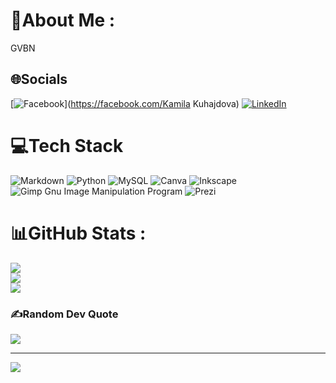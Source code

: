 <!---- 
👋 Hi, I’m @kamila-kuhajdova
💫

- 👀 I’m interested in ...
- 🌱 I’m currently learning ...
- 💞️ I’m looking to collaborate on ...
- 📫 How to reach me ...
- 😄 Pronouns: ...
- ⚡ Fun fact: ...
https://linkedin.com/in/Kamila Kuhajdová
--->

<!---
kamila-kuhajdova/kamila-kuhajdova is a ✨ special ✨ repository because its `README.md` (this file) appears on your GitHub profile.
You can click the Preview link to take a look at your changes.
--->

# 👋About Me :
GVBN

## 🌐Socials
[![Facebook](https://img.shields.io/badge/Facebook-%231877F2.svg?logo=Facebook&logoColor=white)](https://facebook.com/Kamila Kuhajdova) [![LinkedIn](https://img.shields.io/badge/LinkedIn-%230077B5.svg?logo=linkedin&logoColor=white)](https://www.linkedin.com/in/kamila-kuhajdov%C3%A1-a6138b268/)

# 💻Tech Stack
![Markdown](https://img.shields.io/badge/markdown-%23000000.svg?style=for-the-badge&logo=markdown&logoColor=white) ![Python](https://img.shields.io/badge/python-3670A0?style=for-the-badge&logo=python&logoColor=ffdd54) ![MySQL](https://img.shields.io/badge/mysql-%2300f.svg?style=for-the-badge&logo=mysql&logoColor=white) ![Canva](https://img.shields.io/badge/Canva-%2300C4CC.svg?style=for-the-badge&logo=Canva&logoColor=white) ![Inkscape](https://img.shields.io/badge/Inkscape-e0e0e0?style=for-the-badge&logo=inkscape&logoColor=080A13) ![Gimp Gnu Image Manipulation Program](https://img.shields.io/badge/Gimp-657D8B?style=for-the-badge&logo=gimp&logoColor=FFFFFF) ![Prezi](https://img.shields.io/badge/Prezi-%23000000.svg?style=for-the-badge&logo=Prezi&logoColor=white)
# 📊GitHub Stats :
![](https://github-readme-stats.vercel.app/api?username=kamila-kuhajdova&theme=tokyonight&hide_border=true&include_all_commits=true&count_private=false)<br/>
![](https://github-readme-streak-stats.herokuapp.com/?user=kamila-kuhajdova&theme=tokyonight&hide_border=true)<br/>
![](https://github-readme-stats.vercel.app/api/top-langs/?username=kamila-kuhajdova&theme=tokyonight&hide_border=true&include_all_commits=true&count_private=false&layout=compact)

### ✍️Random Dev Quote
![](https://quotes-github-readme.vercel.app/api?type=vetical&theme=radical)

---
[![](https://visitcount.itsvg.in/api?id=kamila-kuhajdova&icon=0&color=0)](https://visitcount.itsvg.in)
